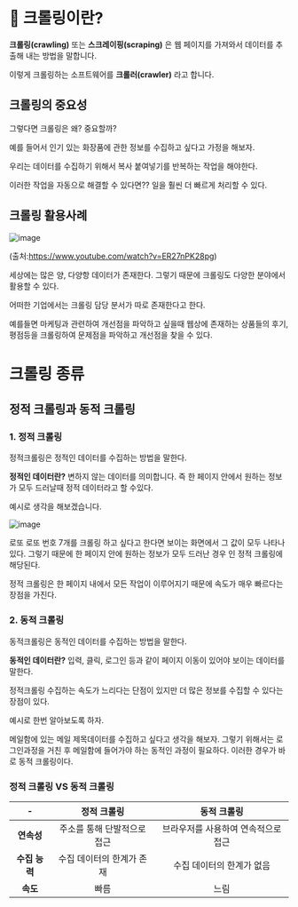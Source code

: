 # 👐 크롤링이란? 

**크롤링(crawling)** 또는 **스크레이핑(scraping)** 은 웹 페이지를 가져와서 데이터를 추출해 내는 방법을 말합니다.  

이렇게 크롤링하는 소프트웨어를 **크롤러(crawler)** 라고 합니다.

## 크롤링의 중요성
그렇다면 크롤링은 왜? 중요할까?  

예를 들어서 인기 있는 화장품에 관한 정보를 수집하고 싶다고 가정을 해보자.  

우리는 데이터를 수집하기 위해서 복사 붙여넣기를 반복하는 작업을 해야한다.  

이러한 작업을 자동으로 해결할 수 있다면?? 일을 훨씬 더 빠르게 처리할 수 있다.  

## 크롤링 활용사례
![image](https://user-images.githubusercontent.com/55734436/104298910-e2045980-5507-11eb-85ba-e5ca3e49e1d0.png)

(출처:https://www.youtube.com/watch?v=ER27nPK28pg)

세상에는 많은 양, 다양항 데이터가 존재한다. 그렇기 때문에 크롤링도 다양한 분야에서 활용할 수 있다.   

어떠한 기업에서는 크롤링 담당 분서가 따로 존재한다고 한다.  

예를들면 마케팅과 관련하여 개선점을 파악하고 싶을때 웹상에 존재하는 상품들의 후기, 평점등을 크롤링하여 문제점을 파악하고 개선점을 찾을 수 있다.  

# 크롤링 종류

## 정적 크롤링과 동적 크롤링


### 1. 정적 크롤링

정적크롤링은 정적인 데이터를 수집하는 방법을 말한다.  

**정적인 데이터란?** 변하지 않는 데이터를 의미합니다. 즉 한 페이지 안에서 원하는 정보가 모두 드러날때 정적 데이터라고 할 수있다.

예시로 생각을 해보겠습니다.  

![image](https://user-images.githubusercontent.com/55734436/104835853-c4126c80-58ec-11eb-890f-d192fe3089b2.png)

로또 로또 번호 7개를 크롤링 하고 싶다고 한다면 보이는 화면에서 그 값이 모두 나타나 있다. 그렇기 때문에 한 페이지 안에 원하는 정보가 모두 드러난 경우 인 정적 크롤링에 해당된다.

정적 크롤링은 한 페이지 내에서 모든 작업이 이루어지기 때문에 속도가 매우 빠르다는 장점을 가진다.  


### 2. 동적 크롤링

동적크롤링은 동적인 데이터를 수집하는 방법을 말한다.  

**동적인 데이터란?** 입력, 클릭, 로그인 등과 같이 페이지 이동이 있어야 보이는 데이터를 말한다.

정적크롤링 수집하는 속도가 느리다는 단점이 있지만 더 많은 정보를 수집할 수 있다는 장점이 있다.  
 
예시로 한번 알아보도록 하자.  

메일함에 있는 메일 제목데이터를 수집하고 싶다고 생각을 해보자. 그렇기 위해서는 로그인과정을 거친 후 메일함에 들어가야 하는 동적인 과정이 필요하다. 이러한 경우가 바로 동적 크롤링이다.  

### 정적 크롤링 VS 동적 크롤링
|-|정적 크롤링|동적 크롤링|
|:---:|:---:|:---:|
|**연속성**|주소를 통해 단발적으로 접근|브라우저를 사용하여 연속적으로 접근|
|**수집 능력**|수집 데이터의 한계가 존재|수집 데이터의 한계가 없음|
|**속도**|빠름|느림|

